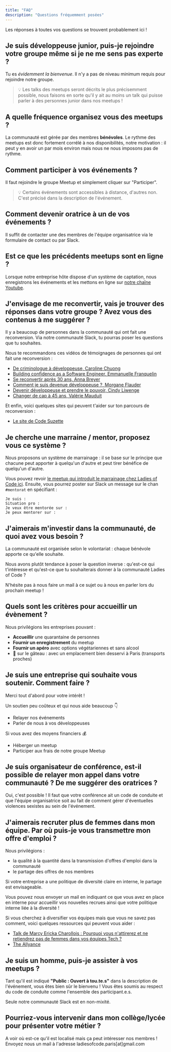```yaml
---
title: "FAQ"
description: "Questions fréquemment posées"
---
```


Les réponses à toutes vos questions se trouvent probablement ici !
## Je suis développeuse junior, puis-je rejoindre votre groupe même si je ne me sens pas experte ?

Tu es *évidemment la bienvenue*. Il n'y a pas de niveau minimum requis pour rejoindre notre groupe.

> 💡 Les talks des meetups seront décrits le plus précisemment possible, nous faisons en sorte qu'il y ait au moins un talk qui puisse parler à des personnes junior dans nos meetups !

## A quelle fréquence organisez vous des meetups ?
La communauté est gérée par des membres **bénévoles**. Le rythme des meetups est donc fortement corrélé à nos disponibilités, notre motivation : il peut y en avoir un par mois environ mais nous ne nous imposons pas de rythme.
## Comment participer à vos événements ?
Il faut rejoindre le groupe Meetup et simplement cliquer sur "Participer".

> 💡 Certains événements sont accessibles à distance, d'autres non. C'est précisé dans la description de l'événement.
## Comment devenir oratrice à un de vos événements ?

Il suffit de contacter une des membres de l'équipe organisatrice via le formulaire de contact ou par Slack.

## Est ce que les précédents meetups sont en ligne ?

Lorsque notre entreprise hôte dispose d'un système de captation, nous enregistrons les événements et les mettons en ligne sur [notre chaîne Youtube](https://www.youtube.com/@ladiesofcodeparis2123/videos).
## J'envisage de me reconvertir, vais je trouver des réponses dans votre groupe ? Avez vous des contenus à me suggérer ?

Il y a beaucoup de personnes dans la communauté qui ont fait une reconversion. Via notre communauté Slack, tu pourras poser les questions que tu souhaites.

Nous te recommandons ces vidéos de témoignages de personnes qui ont fait une reconversion :
- [De criminologue à développeuse, Caroline Chuong](https://www.youtube.com/watch?v=siYH9HwU8Cg&list=PLeAz-56jdPIh_Zws5QnO_v7JPEjKIIqCv&index=1)
- [Building confidence as a Software Engineer, Emmanuelle Franquelin](https://www.youtube.com/watch?v=68bLFanvfLU&list=PLeAz-56jdPIh_Zws5QnO_v7JPEjKIIqCv&index=2)
- [Se reconvertir après 30 ans, Anna Breyer](https://www.youtube.com/watch?v=8ig9IesbhzQ&list=PLeAz-56jdPIh_Zws5QnO_v7JPEjKIIqCv&index=3)
- [Comment je suis devenue développeuse ?, Morgane Flauder](https://www.youtube.com/watch?v=2MjX6AuA3MM&list=PLeAz-56jdPIhDFAXejQuH5MxcrhI8UduM)
- [Devenir développeuse et prendre le pouvoir, Cindy Liwenge](https://www.youtube.com/watch?v=ZV2ljrpH2d0&list=PLeAz-56jdPIhDFAXejQuH5MxcrhI8UduM&index=2)
- [Changer de cap à 45 ans, Valérie Mauduit](https://www.youtube.com/watch?v=NOBoib5p5X4&list=PLeAz-56jdPIhDFAXejQuH5MxcrhI8UduM&index=3)

Et enfin, voici quelques sites qui peuvent t'aider sur ton parcours de reconversion :
- [Le site de Code Suzette](https://codesuzette.dev/)
## Je cherche une marraine / mentor, proposez vous ce système ?

Nous proposons un système de marrainage : il se base sur le principe que chacune peut apporter à quelqu'un d'autre et peut tirer bénéfice de quelqu'un d'autre.

Vous pouvez revoir [le meetup qui introduit le marrainage chez Ladies of Code ici](https://www.youtube.com/watch?v=-N3d3xM1x2c). Ensuite, vous pourrez poster sur Slack un message sur le chan ``#mentorat`` en spécifiant :
```
Je suis :
Situation pro :
Je veux être mentorée sur :
Je peux mentorer sur :
```

## J'aimerais m'investir dans la communauté, de quoi avez vous besoin ?

La communauté est organisée selon le volontariat : chaque bénévole apporte ce qu'elle souhaite.

Nous avons plutôt tendance à poser la question inverse : qu'est-ce qui t'intéresse et qu'est-ce que tu souhaiterais donner à la communauté Ladies of Code ?

N'hésite pas à nous faire un mail à ce sujet ou à nous en parler lors du prochain meetup !

## Quels sont les critères pour accueillir un évènement ?

Nous privilégions les entreprises pouvant :
- **Accueillir** une quarantaine de personnes
- **Fournir un enregistrement** du meetup
- **Fournir un apéro** avec options végétariennes et sans alcool
- 🍒 sur le gâteau : avec un emplacement bien desservi à Paris (transports proches)

## Je suis une entreprise qui souhaite vous soutenir. Comment faire ?

Merci tout d'abord pour votre intérêt !

Un soutien peu coûteux et qui nous aide beaucoup 👇
- Relayer nos événements
- Parler de nous à vos développeuses

Si vous avez des moyens financiers 💰
- Héberger un meetup
- Participer aux frais de notre groupe Meetup

## Je suis organisateur de conférence, est-il possible de relayer mon appel dans votre communauté ? De me suggérer des oratrices ?

Oui, c'est possible ! Il faut que votre conférence ait un code de conduite et que l'équipe organisatrice soit au fait de comment gérer d'éventuelles violences sexistes au sein de l'événement.


## J'aimerais recruter plus de femmes dans mon équipe. Par où puis-je vous transmettre mon offre d'emploi ?

Nous privilégions :
- la qualité à la quantité dans la transmission d'offres d'emploi dans la communauté
- le partage des offres de nos membres

Si votre entreprise a une politique de diversité claire en interne, le partage est envisageable.

Vous pouvez nous envoyer un mail en indiquant ce que vous avez en place en interne pour accueillir vos nouvelles recrues ainsi que votre politique interne liée à la diversité !

Si vous cherchez à diversifier vos équipes mais que vous ne savez pas comment, voici quelques ressources qui peuvent vous aider :
- [Talk de Marcy Ericka Charollois : Pourquoi vous n'attirerez et ne retiendrez pas de femmes dans vos équipes Tech ?](https://www.youtube.com/watch?v=6g0quTQqpr8)
- [The Allyance](https://theallyance.one/)
## Je suis un homme, puis-je assister à vos meetups ?

Tant qu'il est indiqué **"Public : Ouvert à tou.te.s"** dans la description de l'événement, vous êtes bien sûr le bienvenu ! Vous êtes soumis au respect du code de conduite comme l'ensemble des participant.e.s.

Seule notre communauté Slack est en non-mixité.

## Pourriez-vous intervenir dans mon collège/lycée pour présenter votre métier ?

A voir où est-ce qu'il est localisé mais ça peut intéresser nos membres ! Envoyez nous un mail à l'adresse ladiesofcode.paris[at]gmail.com
